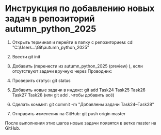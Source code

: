 Инструкция по добавлению новых задач в репозиторий autumn_python_2025
======================================================================

1. Открыть терминал и перейти в папку с репозиторием:
   cd "C:\Users\...\Git\autumn_python_2025"

2. Ввести git init

3. Добавить (перенести из autumn_python_2025 (preview) ), если отсутствуют задачи вручную через Проводник:

4. Проверить статус:
   git status

5. Добавить новые задачи в индекс:
   git add Task24 Task25 Task26 Task27 Task28
   (или git add . чтобы добавить всё)

6. Сделать коммит:
   git commit -m "Добавлены задачи Task24–Task28"

7. Отправить изменения на GitHub:
   git push origin master

После выполнения этих шагов новые задачи появятся в ветке master на GitHub.
